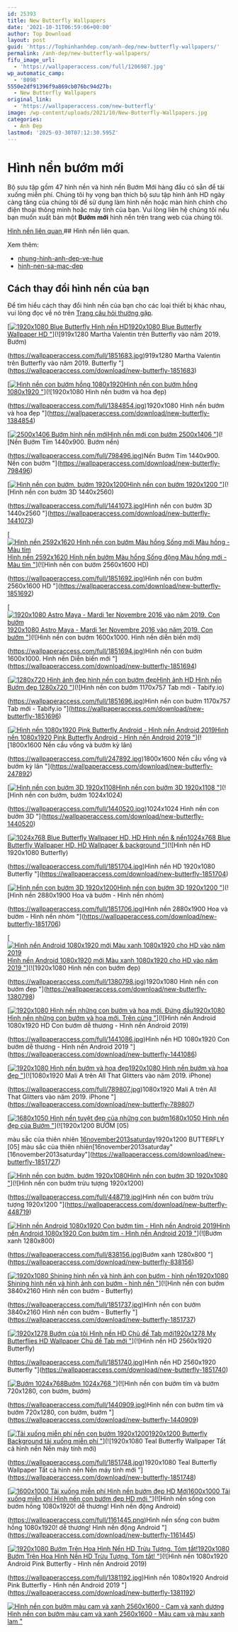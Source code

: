 ```yaml
---
id: 25393
title: New Butterfly Wallpapers
date: '2021-10-31T06:59:06+00:00'
author: Top Download
layout: post
guid: 'https://Tophinhanhdep.com/anh-dep/new-butterfly-wallpapers/'
permalink: /anh-dep/new-butterfly-wallpapers/
fifu_image_url:
  - 'https://wallpaperaccess.com/full/1206987.jpg'
wp_automatic_camp:
  - '8098'
5550e2df91396f9a869cb076bc94d27b:
  - New Butterfly Wallpapers
original_link:
  - 'https://wallpaperaccess.com/new-butterfly'
image: /wp-content/uploads/2021/10/New-Butterfly-Wallpapers.jpg
categories:
  - Ảnh Đẹp
lastmod: '2025-03-30T07:12:30.595Z'
---
```

# Hình nền bướm mới

Bộ sưu tập gồm 47 hình nền và hình nền Bướm Mới hàng đầu có sẵn để tải xuống miễn phí. Chúng tôi hy vọng bạn thích bộ sưu tập hình ảnh HD ngày càng tăng của chúng tôi để sử dụng làm hình nền hoặc màn hình chính cho điện thoại thông minh hoặc máy tính của bạn. Vui lòng liên hệ chúng tôi nếu bạn muốn xuất bản một **Bướm mới** hình nền trên trang web của chúng tôi.

[Hình nền liên quan ](#related) ## Hình nền liên quan.

   
 Xem thêm:

   
- [nhung-hinh-anh-dep-ve-hue](https://tophinhanhdep.com/hinh-nen-dep/nhung-hinh-anh-dep-ve-hue/)
- [hinh-nen-sa-mac-dep](https://tophinhanhdep.com/hinh-nen-dep/hinh-nen-sa-mac-dep/)

## Cách thay đổi hình nền của bạn

Để tìm hiểu cách thay đổi hình nền của bạn cho các loại thiết bị khác nhau, vui lòng đọc về nó trên [Trang câu hỏi thường gặp](https://tophinhanhdep.com/faq/).

  
[[![1920x1080 Blue Butterfly Hình nền HD](https://wallpaperaccess.com/full/1206987.jpg)1920x1080 Blue Butterfly Wallpaper HD "](https://wallpaperaccess.com/download/new-butterfly-1206987)](![919x1280 Martha Valentin trên Butterfly vào năm 2019. Bướm)

(https://wallpaperaccess.com/full/1851683.jpg)919x1280 Martha Valentin trên Butterfly vào năm 2019. Butterfly "](https://wallpaperaccess.com/download/new-butterfly-1851683)

[[![Hình nền con bướm hồng 1080x1920](https://wallpaperaccess.com/full/1851684.jpg)Hình nền con bướm hồng 1080x1920 "](https://wallpaperaccess.com/download/new-butterfly-1851684)](![1920x1080 Hình nền bướm và hoa đẹp)

(https://wallpaperaccess.com/full/1384854.jpg)1920x1080 Hình nền bướm và hoa đẹp "](https://wallpaperaccess.com/download/new-butterfly-1384854)

[[![2500x1406 Bướm hình nền mới](https://wallpaperaccess.com/full/1851687.jpg)Hình nền mới con bướm 2500x1406 "](https://wallpaperaccess.com/download/new-butterfly-1851687)](![Nền Bướm Tím 1440x900.  Bướm nền)

(https://wallpaperaccess.com/full/798496.jpg)Nền Bướm Tím 1440x900. Nền con bướm "](https://wallpaperaccess.com/download/new-butterfly-798496)

[[![Hình nền con bướm, bướm 1920x1200](https://wallpaperaccess.com/full/10730.jpg)Hình nền con bướm 1920x1200 "](https://wallpaperaccess.com/download/new-butterfly-10730)](![Hình nền con bướm 3D 1440x2560)

(https://wallpaperaccess.com/full/1441073.jpg)Hình nền con bướm 3D 1440x2560 "](https://wallpaperaccess.com/download/new-butterfly-1441073)

[[![Hình nền 2592x1620 Hình nền con bướm Màu hồng Sống mới Màu hồng - Màu tím](https://wallpaperaccess.com/full/1851690.jpg)Hình nền 2592x1620 Hình nền bướm Màu hồng Sống động Màu hồng mới - Màu tím "](https://wallpaperaccess.com/download/new-butterfly-1851690)](![Hình nền con bướm 2560x1600 HD)

(https://wallpaperaccess.com/full/1851692.jpg)Hình nền con bướm 2560x1600 HD "](https://wallpaperaccess.com/download/new-butterfly-1851692)

[[![1920x1080 Astro Maya - Mardi 1er Novembre 2016 vào năm 2019. Con bướm](https://wallpaperaccess.com/full/873101.jpg)1920x1080 Astro Maya - Mardi 1er Novembre 2016 vào năm 2019. Con bướm "](https://wallpaperaccess.com/download/new-butterfly-873101)](![Hình nền con bướm 1600x1000.  Hình nền diễn biến mới)

(https://wallpaperaccess.com/full/1851694.jpg)Hình nền con bướm 1600x1000. Hình nền Diễn biến mới "](https://wallpaperaccess.com/download/new-butterfly-1851694)

[[![1280x720 Hình ảnh đẹp hình nền con bướm đẹp](https://wallpaperaccess.com/full/10758.jpg)Hình ảnh HD Hình nền Bướm đẹp 1280x720 "](https://wallpaperaccess.com/download/new-butterfly-10758)](![Hình nền con bướm 1170x757 Tab mới - Tabify.io)

(https://wallpaperaccess.com/full/1851696.jpg)Hình nền con bướm 1170x757 Tab mới - Tabify.io "](https://wallpaperaccess.com/download/new-butterfly-1851696)

[[![Hình nền 1080x1920 Pink Butterfly Android - Hình nền Android 2019](https://wallpaperaccess.com/full/1851699.jpg)Hình nền 1080x1920 Pink Butterfly Android - Hình nền Android 2019 "](https://wallpaperaccess.com/download/new-butterfly-1851699)](![1800x1600 Nền cầu vồng và bướm kỳ lân)

(https://wallpaperaccess.com/full/247892.jpg)1800x1600 Nền cầu vồng và bướm kỳ lân "](https://wallpaperaccess.com/download/new-butterfly-247892)

[[![Hình nền con bướm 3D 1920x1108](https://wallpaperaccess.com/full/1080399.jpg)Hình nền con bướm 3D 1920x1108 "](https://wallpaperaccess.com/download/new-butterfly-1080399)](![Hình nền con bướm, bướm 1024x1024)

(https://wallpaperaccess.com/full/1440520.jpg)1024x1024 Hình nền con bướm 3D "](https://wallpaperaccess.com/download/new-butterfly-1440520)

[[![1024x768 Blue Butterfly Wallpaper HD, HD Hình nền & nền](https://wallpaperaccess.com/full/1851702.jpg)1024x768 Blue Butterfly Wallpaper HD, HD Wallpaper &amp; background "](https://wallpaperaccess.com/download/new-butterfly-1851702)](![Hình nền HD 1920x1080 Butterfly)

(https://wallpaperaccess.com/full/1851704.jpg)Hình nền HD 1920x1080 Butterfly "](https://wallpaperaccess.com/download/new-butterfly-1851704)

[[![Hình nền con bướm 3D 1920x1200](https://wallpaperaccess.com/full/1080403.jpg)Hình nền con bướm 3D 1920x1200 "](https://wallpaperaccess.com/download/new-butterfly-1080403)](![Hình nền 2880x1900 Hoa và bướm - Hình nền nhóm)

(https://wallpaperaccess.com/full/1851706.jpg)Hình nền 2880x1900 Hoa và bướm - Hình nền nhóm "](https://wallpaperaccess.com/download/new-butterfly-1851706)

[[![Hình nền Android 1080x1920 mới Màu xanh 1080x1920 cho HD vào năm 2019](https://wallpaperaccess.com/full/1851711.jpg)Hình nền Android 1080x1920 mới Màu xanh 1080x1920 cho HD vào năm 2019 "](https://wallpaperaccess.com/download/new-butterfly-1851711)](![1920x1080 Hình nền con bướm đẹp)

(https://wallpaperaccess.com/full/1380798.jpg)1920x1080 Hình nền con bướm đẹp "](https://wallpaperaccess.com/download/new-butterfly-1380798)

[[![1920x1080 Hình nền những con bướm và hoa mới.  Đứng đầu](https://wallpaperaccess.com/full/1851714.jpg)1920x1080 Hình nền những con bướm và hoa mới. Trên cùng "](https://wallpaperaccess.com/download/new-butterfly-1851714)](![Hình nền Android 1080x1920 HD Con bướm dễ thương - Hình nền Android 2019)

(https://wallpaperaccess.com/full/1441086.jpg)Hình nền HD 1080x1920 Con bướm dễ thương - Hình nền Android 2019 "](https://wallpaperaccess.com/download/new-butterfly-1441086)

[[![1920x1080 Hình nền bướm và hoa đẹp](https://wallpaperaccess.com/full/1851718.jpg)1920x1080 Hình nền bướm và hoa đẹp "](https://wallpaperaccess.com/download/new-butterfly-1851718)](![1080x1920 Mali A trên All That Glitters vào năm 2019. iPhone)

(https://wallpaperaccess.com/full/789807.jpg)1080x1920 Mali A trên All That Glitters vào năm 2019. iPhone "](https://wallpaperaccess.com/download/new-butterfly-789807)

[[![1680x1050 Hình nền tuyệt đẹp của những con bướm](https://wallpaperaccess.com/full/1851719.jpg)1680x1050 Hình nền đẹp của Bướm "](https://wallpaperaccess.com/download/new-butterfly-1851719)](![1920x1200 BƯỚM [05)

 màu sắc của thiên nhiên [16november2013saturday](https://wallpaperaccess.com/full/1851727.jpg)1920x1200 BUTTERFLY \[05\] màu sắc của thiên nhiên\[16november2013saturday"\[16november2013saturday"](https://wallpaperaccess.com/download/new-butterfly-1851727)

[[![Hình nền con bướm, bướm 1920x1080](https://wallpaperaccess.com/full/1440525.jpg)Hình nền con bướm 3D 1920x1080 "](https://wallpaperaccess.com/download/new-butterfly-1440525)](![Hình nền con bướm trừu tượng 1920x1200)

(https://wallpaperaccess.com/full/448719.jpg)Hình nền con bướm trừu tượng 1920x1200 "](https://wallpaperaccess.com/download/new-butterfly-448719)

[[![Hình nền Android 1080x1920 Con bướm tím - Hình nền Android 2019](https://wallpaperaccess.com/full/1381170.jpg)Hình nền Android 1080x1920 Con bướm tím - Hình nền Android 2019 "](https://wallpaperaccess.com/download/new-butterfly-1381170)](![Bướm xanh 1280x800)

(https://wallpaperaccess.com/full/838156.jpg)Bướm xanh 1280x800 "](https://wallpaperaccess.com/download/new-butterfly-838156)

[[![1920x1080 Shining hình nền và hình ảnh con bướm - hình nền](https://wallpaperaccess.com/full/1851732.jpg)1920x1080 Shining hình nền và hình ảnh con bướm - hình nền "](https://wallpaperaccess.com/download/new-butterfly-1851732)](![Hình nền con bướm 3840x2160 Hình nền con bướm - Butterfly)

(https://wallpaperaccess.com/full/1851737.jpg)Hình nền con bướm 3840x2160 Hình nền con bướm - Butterfly "](https://wallpaperaccess.com/download/new-butterfly-1851737)

[[![1920x1278 Bướm của tôi Hình nền HD Chủ đề Tab mới](https://wallpaperaccess.com/full/1851739.jpg)1920x1278 My Butterflies HD Wallpaper Chủ đề Tab mới "](https://wallpaperaccess.com/download/new-butterfly-1851739)](![Hình nền HD 2560x1920 Butterfly)

(https://wallpaperaccess.com/full/1851740.jpg)Hình nền HD 2560x1920 Butterfly "](https://wallpaperaccess.com/download/new-butterfly-1851740)

[[![Bướm 1024x768](https://wallpaperaccess.com/full/1851742.jpg)Bướm 1024x768 "](https://wallpaperaccess.com/download/new-butterfly-1851742)](![Hình nền con bướm tím và bướm 720x1280, con bướm, bướm)

(https://wallpaperaccess.com/full/1440909.jpg)Hình nền con bướm tím và bướm 720x1280, con bướm, bướm "](https://wallpaperaccess.com/download/new-butterfly-1440909)

[[![Tải xuống miễn phí nền con bướm 1920x1200](https://wallpaperaccess.com/full/10745.jpg)1920x1200 Butterfly Background tải xuống miễn phí "](https://wallpaperaccess.com/download/new-butterfly-10745)](![1920x1080 Teal Butterfly Wallpaper Tất cả hình nền Nền máy tính mới)

(https://wallpaperaccess.com/full/1851748.jpg)1920x1080 Teal Butterfly Wallpaper Tất cả hình nền Nền máy tính mới "](https://wallpaperaccess.com/download/new-butterfly-1851748)

[[![1600x1000 Tải xuống miễn phí Hình nền bướm đẹp HD Mới](https://wallpaperaccess.com/full/1851751.jpg)1600x1000 Tải xuống miễn phí Hình nền con bướm đẹp HD mới "](https://wallpaperaccess.com/download/new-butterfly-1851751)](![Hình nền sống con bướm hồng 1080x1920!  dễ thương!  Hình nền động Android)

(https://wallpaperaccess.com/full/1161445.png)Hình nền sống con bướm hồng 1080x1920! dễ thương! Hình nền động Android "](https://wallpaperaccess.com/download/new-butterfly-1161445)

[[![1920x1080 Bướm Trên Hoa Hình Nền HD Trừu Tượng.  Tóm tắt!](https://wallpaperaccess.com/full/247889.jpg)1920x1080 Bướm Trên Hoa Hình Nền HD Trừu Tượng. Tóm tắt! "](https://wallpaperaccess.com/download/new-butterfly-247889)](![Hình nền 1080x1920 Android Pink Butterfly - Hình nền Android 2019)

(https://wallpaperaccess.com/full/1381192.jpg)Hình nền 1080x1920 Android Pink Butterfly - Hình nền Android 2019 "](https://wallpaperaccess.com/download/new-butterfly-1381192)

[![Hình nền con bướm màu cam và xanh 2560x1600 - Cam và xanh dương](https://wallpaperaccess.com/full/1851754.jpg)Hình nền con bướm màu cam và xanh 2560x1600 - Màu cam và màu xanh lam "](https://wallpaperaccess.com/download/new-butterfly-1851754)
